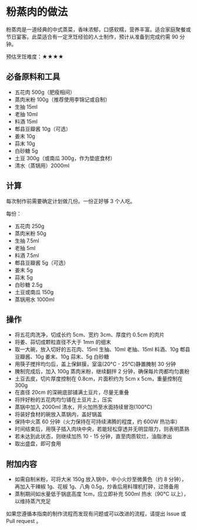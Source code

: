 # 粉蒸肉的做法

粉蒸肉是一道经典的中式蒸菜，香味浓郁，口感软糯，营养丰富。适合家庭聚餐或节日宴客。此菜适合有一定烹饪经验的人士制作，预计从准备到完成约需 90 分钟。

预估烹饪难度：★★★★

## 必备原料和工具

- 五花肉 500g（肥瘦相间）
- 蒸肉米粉 100g（推荐使用李锦记或自制）
- 生抽 15ml
- 老抽 10ml
- 料酒 15ml
- 郫县豆瓣酱 10g（可选）
- 姜末 10g
- 蒜末 10g
- 白砂糖 5g
- 土豆 300g（或南瓜 300g，作为垫底食材）
- 清水（蒸锅用）2000ml

## 计算

每次制作前需要确定计划做几份。一份正好够 3 个人吃。

每份：

- 五花肉 250g
- 蒸肉米粉 50g
- 生抽 7.5ml
- 老抽 5ml
- 料酒 7.5ml
- 郫县豆瓣酱 5g（可选）
- 姜末 5g
- 蒜末 5g
- 白砂糖 2.5g
- 土豆或南瓜 150g
- 蒸锅用水 1000ml

## 操作

- 将五花肉洗净，切成长约 5cm、宽约 3cm、厚度约 0.5cm 的肉片
- 将姜、蒜切成颗粒直径不大于 1mm 的细末
- 取一大碗，放入切好的五花肉、15ml 生抽、10ml 老抽、15ml 料酒、10g 郫县豆瓣酱、10g 姜末、10g 蒜末、5g 白砂糖
- 用筷子搅拌均匀后，盖上保鲜膜，室温(20°C - 25°C)静置腌制 30 分钟
- 腌制完成后，加入 100g 蒸肉米粉，继续翻拌 2 分钟，确保每片肉都均匀裹粉
- 土豆去皮，切片厚度控制在 0.8cm，片面积约为 5cm x 5cm，重量控制在 300g
- 在直径 20cm 的深碗底部铺满土豆片，尽量无重叠
- 将拌好粉的五花肉均匀铺在土豆片上，压实
- 蒸锅中加入 2000ml 清水，开火加热至水面持续冒泡(100°C)
- 将装好食材的碗放入蒸锅内，盖好锅盖
- 保持中火蒸 60 分钟（火力保持在可持续沸腾的程度，约 600W 热功率）
- 时间结束后，用筷子插入肉块中央，若能轻松穿透并无明显阻力，则表明蒸熟
- 若未达到此状态，则继续加热 10 - 15 分钟，直至肉质软烂，油脂渗出
- 取出盛盘，即可食用

## 附加内容

- 如需自制米粉，可将大米 150g 放入锅中，中小火炒至微黄色（约 8 分钟），再加入干辣椒 1g、花椒 1g、八角 0.5g，炒香后用料理机打碎，过筛备用
- 蒸制期间如水量低于锅底高度 1cm，应立即补充 500ml 热水（90°C 以上），以维持蒸汽充足

如果您遵循本指南的制作流程而发现有问题或可以改进的流程，请提出 Issue 或 Pull request 。
